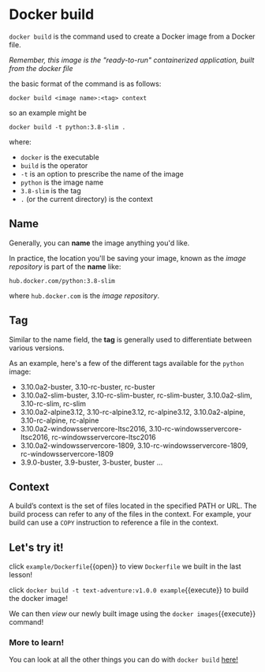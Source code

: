 # Docker build

`docker build` is the command used to create a Docker image from a Docker file. 

_Remember, this image is the "ready-to-run" containerized application, built from the docker file_

the basic format of the command is as follows:

`docker build <image name>:<tag> context`

so an example might be

`docker build -t python:3.8-slim .`

where:
- `docker` is the executable
- `build` is the operator
- `-t` is an option to prescribe the name of the image
- `python` is the image name
- `3.8-slim` is the tag
- `.` (or the current directory) is the context

## Name

Generally, you can **name** the image anything you'd like. 

In practice, the location you'll be saving your image, known as the _image repository_ is part of the **name** like:

`hub.docker.com/python:3.8-slim`

where `hub.docker.com` is the _image repository_.

## Tag

Similar to the name field, the **tag** is generally used to differentiate between various versions.

As an example, here's a few of the different tags available for the `python` image:

- 3.10.0a2-buster, 3.10-rc-buster, rc-buster
- 3.10.0a2-slim-buster, 3.10-rc-slim-buster, rc-slim-buster, 3.10.0a2-slim, 3.10-rc-slim, rc-slim
- 3.10.0a2-alpine3.12, 3.10-rc-alpine3.12, rc-alpine3.12, 3.10.0a2-alpine, 3.10-rc-alpine, rc-alpine
- 3.10.0a2-windowsservercore-ltsc2016, 3.10-rc-windowsservercore-ltsc2016, rc-windowsservercore-ltsc2016
- 3.10.0a2-windowsservercore-1809, 3.10-rc-windowsservercore-1809, rc-windowsservercore-1809
- 3.9.0-buster, 3.9-buster, 3-buster, buster
...

## Context

A build’s context is the set of files located in the specified PATH or URL. 
The build process can refer to any of the files in the context. For example, 
your build can use a `COPY` instruction to reference a file in the context.

## Let's try it!

click `example/Dockerfile`{{open}} to view `Dockerfile` we built in the last lesson!

click  `docker build -t text-adventure:v1.0.0 example`{{execute}} to build the docker image!

We can then _view_ our newly built image using the `docker images`{{execute}} command!

### More to learn!
You can look at all the other things you can do with `docker build` 
[here!](https://docs.docker.com/engine/reference/commandline/build/#usage)